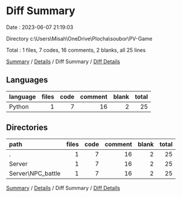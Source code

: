 # Diff Summary

Date : 2023-06-07 21:19:03

Directory c:\\Users\\Misah\\OneDrive\\Plocha\\soubor\\PV-Game

Total : 1 files,  7 codes, 16 comments, 2 blanks, all 25 lines

[Summary](results.md) / [Details](details.md) / Diff Summary / [Diff Details](diff-details.md)

## Languages
| language | files | code | comment | blank | total |
| :--- | ---: | ---: | ---: | ---: | ---: |
| Python | 1 | 7 | 16 | 2 | 25 |

## Directories
| path | files | code | comment | blank | total |
| :--- | ---: | ---: | ---: | ---: | ---: |
| . | 1 | 7 | 16 | 2 | 25 |
| Server | 1 | 7 | 16 | 2 | 25 |
| Server\\NPC_battle | 1 | 7 | 16 | 2 | 25 |

[Summary](results.md) / [Details](details.md) / Diff Summary / [Diff Details](diff-details.md)